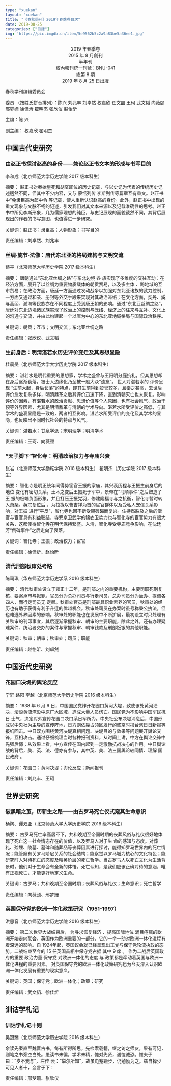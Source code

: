 ```yaml
---
type: "xuekan"
layout: "xuekan"
title: "《春秋學刊》2019年春季卷目次"
date: 2019-08-25
categories: ["目錄"]
img: 'https://pic.imgdb.cn/item/5e9562b5c2a9a83be5a36ee1.jpg'
---
```


<center>2019 年春季卷</center>
<center>2015 年 8 月創刊</center>
<center>半年刊</center>
<center>校內報刊統一刊號：BNU-041</center>
<center>緫第 8 期</center>
<center>2019 年 8 月 25 日出版</center>

<v>春秋学刊</v>编辑委员会

委员 （按姓氏拼音排列）：陈兴 刘兆丰 刘卓然 权嘉欣 任文喆 王珂 武文韬 向薇颐 邢梦姗 徐佳炘 翟明杰 张欣仪 赵怡昕

主编：陈 兴

副主编： 权嘉欣 翟明杰

## 中国古代史研究

### 由<v>赵正书</v>探讨赵高的身份——兼论<v>赵正书</v>文本的形成与书写目的

李和成（北京师范大学历史学院 2017 级本科生）

摘要： <v>赵正书</v>对秦始皇死和胡亥即位的历史记载，与以<v>史记</v>为代表的传统历史记述迥然不同，但其中不少内容，又与<v> 蒙恬列传</v> <v>李斯列传</v>等篇章互有重文。<v>赵正书</v>中“免隶臣高为郎中令 等记载，使人重新认识赵高的身份。此外，<v>赵正书</v>中出现的重文现象与文脉不畅的记述，引发我们对其文本来源以及记载准确性的思考。<v>赵正书</v>中所见李斯形象，几为儒家理想的纯臣，与<v>史记</v>展现的面貌截然不同，其背后展现出的作者的书写意图，也值得进一步研究。

关键词：赵正书；隶臣高；人物形象；书写目的

责任编辑：刘卓然、刘兆丰

### 丝绸·旄节·法像：唐代东北亚的格局建构与文明交流

蔡平（北京师范大学历史学院 2017 级本科生）

摘要： 唐朝通过“东北亚丝绸之路”与东北边境 各 族实现了多维度的交往互动：在经济方面，展开了以丝绸为重要物质载体的朝贡贸易，以及多主体 、跨地域的互市贸易；在政治方面，唐廷一方面通过发动战争以加强对东北亚诸族的武力控制，一方面又通过和亲、册封等外交手段来实现对其政治笼络；在文化方面，契丹、奚与高丽、渤海等民族亦在不同程度上受到唐王朝的影响。通过“东北亚丝绸之路”，唐廷对东北边境诸民族实现了政治上的控制与笼络、经济上的往来与互补、文化上的沟通与交流，并由此构建起一个以唐为中心的东北亚地域格局与国际政治秩序。

关键词：朝贡；互市；文明交流；东北亚丝绸之路

责任编辑：张欣仪、武文韬

### 生前身后：明清湛若水历史评价变迁及其思想显隐

桂晨昊（北京师范大学大学历史学院 2017 级本科生）

摘要： 湛若水是明代重要的思想家，学术之盛曾与王阳明分庭抗礼，但其思想却在身后逐渐衰落，被士人边缘化乃至被一般大众“遗忘”。 世人对湛若水的 评价呈现 “生前大起，身后长落”的特点，即其生前得到赞誉较多，且奉之甚高，去世后评价愈发复杂多样，明清鼎革之后其评价迅速下降，直到清朝灭亡也未恢复。影响评价的因素，有湛若水的政治贡献、思想价值等个人原因，也有社会风气、政治干预等外界因素，尤其是明清鼎革与清朝的学术导向。湛若水所受评价之高低，与其学术的盛衰显隐是一致的，两者相互影响。湛若水所受评价的变化及其学术的显隐，也反映出不同时代社会的特点与风气。

关键词：湛若水；甘泉学派；宋明理学；明清学术

责任编辑：王珂、向薇颐

### “天子脚下”智化寺：明清政治权力与寺庙兴衰

张岩（北京师范大学励耘学院 2016 级本科生） 翟明杰（历史学院 2017 级本科生）

摘要： 智化寺是明正统年间得势宦官王振的家庙，其兴衰历程与王振生前身后的地位 变化有密切关系。土木之变后王振死于军中，景帝在“马顺事件”之后塑造了王 振的极端负面形象，并且打压王振党羽，修建隆福寺与之抗衡，智化寺暂时转入萧条。英宗复位后 ，为拉拢以曹吉祥为首的宦官群体以及受私人宠信关系影响，对王振 进行“平反”，智化寺也因不断受赐碑碣而复兴。住持然胜及之后的僧官与宦官具有利益联结，寺旁京卫武学的锦衣卫势力也与智化寺的宦官势力有很大关系，这都使得智化寺在明代保持繁盛。入清，智化寺受寺庙竞争影响，在沈廷芳“倒碑事件”之后走向了衰落。

关键词：智化寺；王振；政治权力；宦官

责任编辑：徐佳炘、赵怡昕

### 清代刑部秋审处考略

陈司琪（华东师范大学历史学系 2016 级本科生）

摘要： 清代秋审处设立于雍正十二年，是刑部之内的重要机构，主要司职死刑复核、要案承审与拟罪。官员分为总办司员与行走司员，总办司员分为坐办、提调各四人，而行走司员无 定额。秋审处官员是刑部最具职业素养的官员，秋审处的经历也有助于获得有利于升迁的优越机会。秋审处司员在办案时虽号称秉公执法，但也难逃外界因素的影响。秋审处的职能也在发展中不断扩展，最初设立时只处理有关秋审的刊印事宜，其后逐渐掌握秋审、朝审的主要职能，除此之外，还有办理疑难案件、统治者交办的案件与掌握秋审、朝审钱款及刑部饭银的其他职能。

关键词：秋审；朝审；秋审处；司员；职能

责任编辑：赵怡昕、刘卓然

## 中国近代史研究

### 花园口决堤的舆论反应

宁轩 路阳 李越（北京师范大学历史学院 2016 级本科生）

摘要： 1938 年 6 月 9 日，中国国民党炸开花园口黄河大堤，致使该处黄河溃决，滚滚黄流淹没中原广大区域，造成大量人员伤亡。国民党为不影响中国军民抗日 士气，决定对外宣传花园口决口系日军所为。中央社公布决堤消息后，中国形成以中央社为主导的宣传阵地，日方则依靠占领区发行的<v>盛京时报</v><v>台湾日日新报</v>等报纸回击。中日双方围绕黄河决堤真相问题、决堤目的与效果等问题展开舆论交锋，互相攻击。通过仔细梳理当时各种报刊资料，从时间上讲，中方在舆论交锋中先强后弱；从效果上看，中方宣传在国内起到一定激励抗战决心的作用。中日舆论战的背后，美、英、法、德亦有参与，其中英、美、法三国舆论较同情、理解 国民政府 。

关键词：花园口；黄河决堤；舆论反应；新闻报刊

责任编辑：刘兆丰、王珂

## 世界史研究

### 破黑暗之茧，历新生之路——由古罗马死亡仪式窥其生命意识

杨陶、谭双亚（北京师范大学大学历史学院 2016 级本科生）

摘要： 古罗马死亡率高居不下，共和晚期至帝国时期的丧葬风俗与礼仪很好地体现了死亡这一社会情态存在的价值，以及罗马人对于生 命的感知与态度。对葬礼、殓埋、陵墓、墓碑和随葬品等丧葬因素进行探讨，能得知罗马世界内的死亡情况；能管窥有关罗马阶层关系的社会结构；能察觉以罗马城为核心的文化特色；能研究时人对待死亡的态度及精英阶层的死亡哲学。当古罗马人以死亡文化为生活背景时，他们对于生命会有全新的体悟。死亡认知，是我们应该正确对待的意涵，唯有正视死亡，才能更好地定义生命。

关键词：古罗马；共和晚期至帝国时期；丧葬风俗与礼仪；生命意识；死亡哲学

责任编辑：向薇颐、邢梦姗

### 英国保守党的欧洲一体化政策研究（1951-1997）

洪思音（北京师范大学历史学院 2016 级本科生）

摘要： 第二次世界大战结束后， 为寻求恢复经济 、提高国际地位 满目疮痍的欧洲开始走向联合。英国作为欧洲重要的一部分，它的一举一动对欧洲一体化进程有着深远的影响。自 1924年起，英国议会就已经呈现出工党与保守党轮流执政的态势，二战结束至今的 15 任英国首相中保守党占据 其中 9 席 。 作为二战后英国政府的重要 政治力量 保守党 对欧洲一体化的态度 与 政策都是牵动着英国与欧洲一体化进程的重要因素。 对英国保守党的欧洲一体化政策研究也为今天深入认识欧洲一体化发展有重要的现实意义。

关键词：英国；保守党；欧洲一体化；政策；研究

责任编辑：武文韬、徐佳炘

## 训诂学札记

### 训诂学札记十则

吴冠臻（北京师范大学历史学院 2016 级本科生）

余读先秦直至魏晋古书，每有所得所思，先检索载籍，继之访之师友，果有可记，则笔之书旁空白处。愚读书未徧，学术未精，愧对先贤，诚惶诚恐。惟夫子曰：“岁不我与”，<v>左传</v> 云：“举尔所知”，故虽屯蹇蹶步，仍勉励为之。兹自择少可见人者十，佥言于下：

责任编辑：邢梦珊、张欣仪
